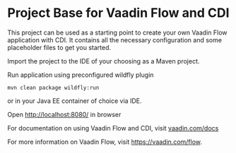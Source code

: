 # Project Base for Vaadin Flow and CDI

This project can be used as a starting point to create your own Vaadin Flow application with CDI.
It contains all the necessary configuration and some placeholder files to get you started.

Import the project to the IDE of your choosing as a Maven project. 

Run application using preconfigured wildfly plugin

```
mvn clean package wildfly:run
```

or in your Java EE container of choice via IDE.

Open [http://localhost:8080/](http://localhost:8080/) in browser

For documentation on using Vaadin Flow and CDI, visit [vaadin.com/docs](https://vaadin.com/docs/v10/flow/cdi/tutorial-cdi-basic.html)

For more information on Vaadin Flow, visit https://vaadin.com/flow.
